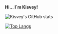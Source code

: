 **Hi... I`m Kisvey!**

![Kisvey's GitHub stats](https://github-readme-stats.vercel.app/api?username=Kisvey&show_icons=true&theme=radical&count_private=true)

[![Top Langs](https://github-readme-stats.vercel.app/api/top-langs/?username=Kisvey&theme=radical)](https://github.com/anuraghazra/github-readme-stats)
